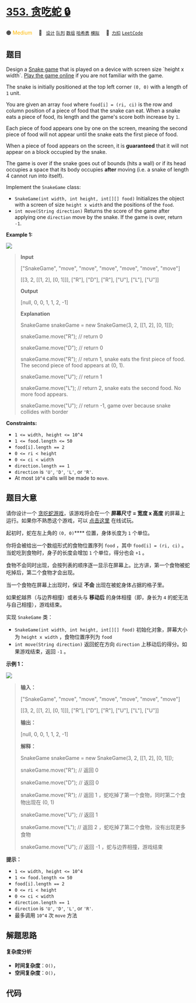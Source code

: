 # [353. 贪吃蛇 🔒](https://2xiao.github.io/leetcode-js/problem/0353.html)

🟠 <font color=#ffb800>Medium</font>&emsp; 🔖&ensp; [`设计`](/tag/design.md) [`队列`](/tag/queue.md) [`数组`](/tag/array.md) [`哈希表`](/tag/hash-table.md) [`模拟`](/tag/simulation.md)&emsp; 🔗&ensp;[`力扣`](https://leetcode.cn/problems/design-snake-game) [`LeetCode`](https://leetcode.com/problems/design-snake-game)

## 题目

Design a [Snake game](https://en.wikipedia.org/wiki/Snake_\(video_game\)) that
is played on a device with screen size `height x width`. [Play the game
online](http://patorjk.com/games/snake/) if you are not familiar with the
game.

The snake is initially positioned at the top left corner `(0, 0)` with a
length of `1` unit.

You are given an array `food` where `food[i] = (ri, ci)` is the row and column
position of a piece of food that the snake can eat. When a snake eats a piece
of food, its length and the game's score both increase by `1`.

Each piece of food appears one by one on the screen, meaning the second piece
of food will not appear until the snake eats the first piece of food.

When a piece of food appears on the screen, it is **guaranteed** that it will
not appear on a block occupied by the snake.

The game is over if the snake goes out of bounds (hits a wall) or if its head
occupies a space that its body occupies **after** moving (i.e. a snake of
length 4 cannot run into itself).

Implement the `SnakeGame` class:

  * `SnakeGame(int width, int height, int[][] food)` Initializes the object with a screen of size `height x width` and the positions of the `food`.
  * `int move(String direction)` Returns the score of the game after applying one `direction` move by the snake. If the game is over, return `-1`.



**Example 1:**

![](https://fastly.jsdelivr.net/gh/doocs/leetcode@main/solution/0300-0399/0353.Design%20Snake%20Game/images/snake.jpg)

> 
> 
> 
> 
> 
> **Input**
> 
> ["SnakeGame", "move", "move", "move", "move", "move", "move"]
> 
> [[3, 2, [[1, 2], [0, 1]]], ["R"], ["D"], ["R"], ["U"], ["L"], ["U"]]
> 
> **Output**
> 
> [null, 0, 0, 1, 1, 2, -1]
> 
> 
> 
> **Explanation**
> 
> SnakeGame snakeGame = new SnakeGame(3, 2, [[1, 2], [0, 1]]);
> 
> snakeGame.move("R"); // return 0
> 
> snakeGame.move("D"); // return 0
> 
> snakeGame.move("R"); // return 1, snake eats the first piece of food. The second piece of food appears at (0, 1).
> 
> snakeGame.move("U"); // return 1
> 
> snakeGame.move("L"); // return 2, snake eats the second food. No more food appears.
> 
> snakeGame.move("U"); // return -1, game over because snake collides with border
> 
> 

**Constraints:**

  * `1 <= width, height <= 10^4`
  * `1 <= food.length <= 50`
  * `food[i].length == 2`
  * `0 <= ri < height`
  * `0 <= ci < width`
  * `direction.length == 1`
  * `direction` is `'U'`, `'D'`, `'L'`, or `'R'`.
  * At most `10^4` calls will be made to `move`.


## 题目大意

请你设计一个
[贪吃蛇游戏](https://baike.baidu.com/item/%E8%B4%AA%E5%90%83%E8%9B%87/9510203?fr=aladdin)，该游戏将会在一个
**屏幕尺寸 = 宽度 x 高度** 的屏幕上运行。如果你不熟悉这个游戏，可以
[点击这里](http://patorjk.com/games/snake/) 在线试玩。

起初时，蛇在左上角的 `(0, 0)`**** 位置，身体长度为 `1` 个单位。

你将会被给出一个数组形式的食物位置序列 `food` ，其中 `food[i] = (ri, ci)` 。当蛇吃到食物时，身子的长度会增加 `1`
个单位，得分也会 `+1` 。

食物不会同时出现，会按列表的顺序逐一显示在屏幕上。比方讲，第一个食物被蛇吃掉后，第二个食物才会出现。

当一个食物在屏幕上出现时，保证 **不会** 出现在被蛇身体占据的格子里。

如果蛇越界（与边界相撞）或者头与 **移动后** 的身体相撞（即，身长为 `4` 的蛇无法与自己相撞），游戏结束。

实现 `SnakeGame` 类：

  * `SnakeGame(int width, int height, int[][] food)` 初始化对象，屏幕大小为 `height x width` ，食物位置序列为 `food`
  * `int move(String direction)` 返回蛇在方向 `direction` 上移动后的得分。如果游戏结束，返回 `-1` 。

**示例 1：**

![](https://fastly.jsdelivr.net/gh/doocs/leetcode@main/solution/0300-0399/0353.Design%20Snake%20Game/images/snake.jpg)

> 
> 
> 
> 
> 
> **输入：**
> 
> ["SnakeGame", "move", "move", "move", "move", "move", "move"]
> 
> [[3, 2, [[1, 2], [0, 1]]], ["R"], ["D"], ["R"], ["U"], ["L"], ["U"]]
> 
> **输出：**
> 
> [null, 0, 0, 1, 1, 2, -1]
> 
> 
> 
> **解释：**
> 
> SnakeGame snakeGame = new SnakeGame(3, 2, [[1, 2], [0, 1]]);
> 
> snakeGame.move("R"); // 返回 0
> 
> snakeGame.move("D"); // 返回 0
> 
> snakeGame.move("R"); // 返回 1 ，蛇吃掉了第一个食物，同时第二个食物出现在 (0, 1)
> 
> snakeGame.move("U"); // 返回 1
> 
> snakeGame.move("L"); // 返回 2 ，蛇吃掉了第二个食物，没有出现更多食物
> 
> snakeGame.move("U"); // 返回 -1 ，蛇与边界相撞，游戏结束
> 
> 
> 
> 

**提示：**

  * `1 <= width, height <= 10^4`
  * `1 <= food.length <= 50`
  * `food[i].length == 2`
  * `0 <= ri < height`
  * `0 <= ci < width`
  * `direction.length == 1`
  * `direction` is `'U'`, `'D'`, `'L'`, or `'R'`.
  * 最多调用 `10^4` 次 `move` 方法


## 解题思路

#### 复杂度分析

- **时间复杂度**：`O()`，
- **空间复杂度**：`O()`，

## 代码

```javascript

```